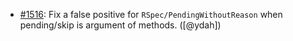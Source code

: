 - [#1516](https://github.com/rubocop/rubocop-rspec/pull/1516): Fix a false positive for `RSpec/PendingWithoutReason` when pending/skip is argument of methods. ([@ydah])
